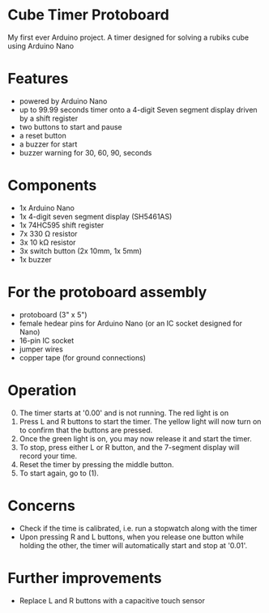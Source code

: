 # Cube Timer Protoboard
My first ever Arduino project. A timer designed for solving a rubiks cube using Arduino Nano

# Features
* powered by Arduino Nano
* up to 99.99 seconds timer onto a 4-digit Seven segment display driven by a shift register
* two buttons to start and pause
* a reset button
* a buzzer for start
* buzzer warning for 30, 60, 90, seconds

# Components
* 1x Arduino Nano
* 1x 4-digit seven segment display (SH5461AS)
* 1x 74HC595 shift register
* 7x 330 Ω resistor
* 3x 10 kΩ resistor
* 3x switch button (2x 10mm, 1x 5mm)
* 1x buzzer

# For the protoboard assembly
* protoboard (3" x 5")
* female hedear pins for Arduino Nano (or an IC socket designed for Nano)
* 16-pin IC socket
* jumper wires
* copper tape (for ground connections)

# Operation
0. The timer starts at '0.00' and is not running. The red light is on
1. Press L and R buttons to start the timer. The yellow light will now turn on to confirm that the buttons are pressed.
2. Once the green light is on, you may now release it and start the timer.
3. To stop, press either L or R button, and the 7-segment display will record your time.
4. Reset the timer by pressing the middle button.
5. To start again, go to (1).

# Concerns
* Check if the time is calibrated, i.e. run a stopwatch along with the timer
* Upon pressing R and L buttons, when you release one button while holding the other, the timer will automatically start and stop at '0.01'.

# Further improvements
* Replace L and R buttons with a capacitive touch sensor
